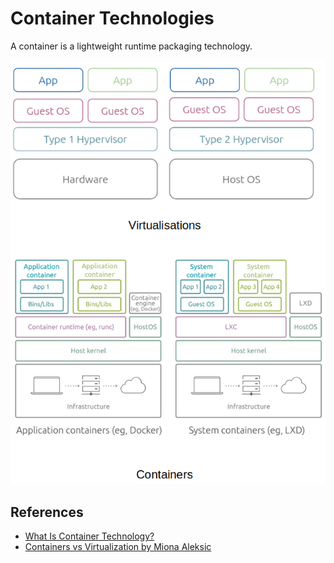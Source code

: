 # Container Technologies

A container is a lightweight runtime packaging technology. 

![vm vs containers](./assets/img//vm-vs-containers.png)

## References

* [What Is Container Technology?](https://www.solarwinds.com/resources/it-glossary/container)
* [Containers vs Virtualization by Miona Aleksic](https://ubuntu.com/blog/containerization-vs-virtualization)